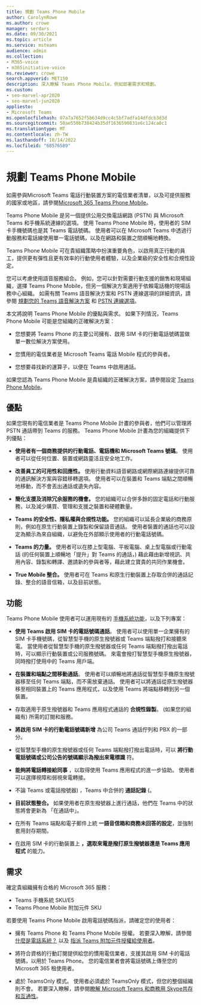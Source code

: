 ```yaml
---
title: 規劃 Teams Phone Mobile
author: CarolynRowe
ms.author: crowe
manager: serdars
ms.date: 09/30/2021
ms.topic: article
ms.service: msteams
audience: admin
ms.collection:
- M365-voice
- m365initiative-voice
ms.reviewer: crowe
search.appverid: MET150
description: 深入瞭解 Teams Phone Mobile，例如部署需求和規劃。
ms.custom:
- seo-marvel-apr2020
- seo-marvel-jun2020
appliesto:
- Microsoft Teams
ms.openlocfilehash: 07a7a7652f5b634d9cc4c5bf7adfa14dfdcb3d3d
ms.sourcegitcommit: 50ae550b738424b35df1636590831e6c124ca0c1
ms.translationtype: MT
ms.contentlocale: zh-TW
ms.lasthandoff: 10/14/2022
ms.locfileid: "68576589"
---
```

# <a name="plan-for-teams-phone-mobile"></a>規劃 Teams Phone Mobile

如需參與Microsoft Teams 電話行動裝置方案的電信業者清單，以及可提供服務的國家或地區，請參閱[Microsoft 365 Teams Phone Mobile](https://cloudpartners.transform.microsoft.com/practices/microsoft-365-for-operators/teams-phone-mobile)。

Teams Phone Mobile 是另一個提供公用交換電話網路 (PSTN) 與 Microsoft Teams 和手機系統連線的選項。 使用 Teams Phone Mobile 時，使用者的 SIM 卡手機號碼也是其 Teams 電話號碼。 使用者可以在 Microsoft Teams 中透過行動服務和電話線使用單一電話號碼，以及在網路和裝置之間順暢地轉換。

Teams Phone Mobile 可在貴組織策略中扮演重要角色，以啟用真正行動的員工，提供更有彈性且更有效率的行動使用者體驗，以及企業級的安全性和合規性設定。

您可以考慮使用語音服務組合。 例如，您可以針對需要行動支援的銷售和現場組織，選擇 Teams Phone Mobile，但另一個解決方案適用于依賴電話機的現場話務中心組織。 如需有關 Teams 語音解決方案和 PSTN 連線選項的詳細資訊，請參閱 [規劃您的 Teams 語音解決方案](cloud-voice-landing-page.md) 和 [PSTN 連線選項](pstn-connectivity.md)。 

本文將說明 Teams Phone Mobile 的優點與需求。 如果下列情況，Teams Phone Mobile 可能是您組織的正確解決方案：

-   您想要將 Teams Phone 的主要公司擁有、啟用 SIM 卡的行動電話號碼當做單一數位解決方案使用。

-   您慣用的電信業者是 Microsoft Teams 電話 Mobile 程式的參與者。

-   您想要尋找新的運算子，以便在 Teams 中啟用通話。

如果您認為 Teams Phone Mobile 是貴組織的正確解決方案，請參閱設定 [Teams Phone Mobile](operator-connect-mobile-configure.md)。



## <a name="benefits"></a>優點

如果您現有的電信業者是 Teams Phone Mobile 計畫的參與者，他們可以管理將 PSTN 通話帶到 Teams 的服務。 Teams Phone Mobile 計畫為您的組織提供下列優點：

- **使用者有一個商務提供的行動電話、電話機和 Microsoft Teams 號碼**。 使用者可以從任何位置、裝置或網路靈活且安全地工作。  

- **改善員工的可用性和回應性。** 使用行動資料語音網路或網際網路連線提供可靠的通訊解決方案與容錯移轉選項。 使用者可以在裝置和 Teams 端點之間順暢地移動，而不會丟出通話或遺失內容。

- **簡化支援及消除冗余服務的機會。** 您的組織可以合併多餘的固定電話和行動服務，以及減少購買、管理和支援之裝置和硬體數量。

-   **Teams 的安全性、隱私權與合規性功能。** 您的組織可以延長企業級的商務原則，例如在原生行動裝置上錄製和保留語音通話。 使用者裝置的通話也可以設定為顯示為來自組織，以避免在外部顯示使用者的行動電話號碼。

- **Teams 的力量。** 使用者可以在膝上型電腦、平板電腦、桌上型電腦或行動電話 (的任何裝置上順暢地「提升」對 Teams 的通話，) 藉此藉由新增視訊、共用內容、錄製和轉譯、邀請新的參與者等，藉此建立寶貴的共同作業機會。

- **True Mobile 整合。** 使用者可在 Teams 和原生行動裝置上存取合併的通話記錄、整合的語音信箱，以及目前狀態。 

## <a name="features"></a>功能

Teams Phone Mobile 使用者可以運用現有的 [手機系統功能](here-s-what-you-get-with-phone-system.md)，以及下列專案：

- **使用 Teams 啟用 SIM 卡的電話號碼通話**。 使用者可以使用單一企業擁有的 SIM 卡手機號碼，從智慧型手機的原生撥號器或 Teams 端點撥打和接聽來電。 當使用者從智慧型手機的原生撥號器或任何 Teams 端點撥打撥出電話時，可以顯示行動裝置或公司服務號碼。 來電會撥打智慧型手機原生撥號器，同時撥打使用中的 Teams 用戶端。

-   **在裝置和端點之間移動通話**。 使用者可以順暢地將通話從智慧型手機原生撥號器移至任何 Teams 端點，而不需放棄通話。 使用者可以將通話從原生撥號器移至相同裝置上的 Teams 應用程式，以及使用 Teams 將端點移轉到另一個裝置。 

- 存取適用于原生撥號器和 Teams 應用程式通話的 **合規性錄製**。  (如果您的組織有) 所需的訂閱和服務。

- **將啟用 SIM 卡的行動電話號碼新增** 為公司 Teams 通話佇列和 PBX 的一部分。

- 從智慧型手機的原生撥號器或任何 Teams 端點撥打撥出電話時，可以 **將行動電話號碼或公司公告的號碼顯示為撥出來電標識** 符。

- **能夠將電話轉接給同事** ，以取得使用 Teams 應用程式的進一步協助。 使用者可以選擇視障和弱視來電轉接。 

- 不論 Teams 或電話撥號器) ，Teams 中合併的 **通話記錄** (。

- **目前狀態整合。**  如果使用者在原生撥號器上進行通話，他們在 Teams 中的狀態將會更新為 「在通話中」。 

- 在所有 Teams 端點和電子郵件上統 **一語音信箱和商務未回答的設定**，並強制套用封存期間。

- 在啟用 SIM 卡的行動裝置上 **，選取來電是撥打原生撥號器還是 Teams 應用程式** 的能力。

## <a name="requirements"></a>需求

確定貴組織擁有合格的 Microsoft 365 服務：

- Teams 手機系統 SKU/E5
- Teams Phone Mobile 附加元件 SKU

若要使用 Teams Phone Mobile 啟用電話號碼指派，請確定您的使用者：

- 擁有 Teams Phone 和 Teams Phone Mobile 授權。 若要深入瞭解，請參閱 [什麼是電話系統？](what-is-phone-system-in-office-365.md) 以及 [指派 Teams 附加元件授權給使用者](teams-add-on-licensing/assign-teams-add-on-licenses.md)。

- 將符合資格的行動訂閱提供給您的慣用電信業者，支援其啟用 SIM 卡的電話號碼，以用於 Teams Phone。 您的電信業者會將電話號碼上傳至您的 Microsoft 365 租使用者。

- 處於 TeamsOnly 模式。 使用者必須處於 TeamsOnly 模式，但您的整個組織則不會。 若要深入瞭解，請參閱[瞭解 Microsoft Teams 和商務用 Skype共存和互通性](teams-and-skypeforbusiness-coexistence-and-interoperability.md)。


